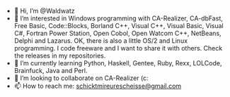 - 👋 Hi, I’m @Waldwatz
- 👀 I’m interested in Windows programming with CA-Realizer, CA-dbFast, Free Basic, Code::Blocks, Borland C++, Visual C++, Visual Basic, Visual C#, Fortran Power Station, Open Cobol, Open Watcom C++, NetBeans, Delphi and Lazarus. OK, there is also a little OS/2 and Linux programming. I code freeware and I want to share it with others. Check the releases in my repositories.
- 🌱 I’m currently learning Python, Haskell, Gentee, Ruby, Rexx, LOLCode, Brainfuck, Java and Perl.
- 💞️ I’m looking to collaborate on CA-Realizer (c:
- 📫 How to reach me: schicktmireurescheisse@gmail.com

<!---
Waldwatz/Waldwatz is a ✨ special ✨ repository because its `README.md` (this file) appears on your GitHub profile.
You can click the Preview link to take a look at your changes.
--->
